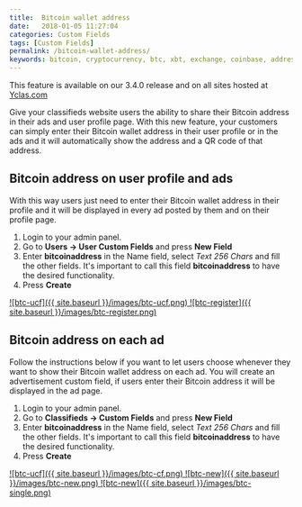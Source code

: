 ```yaml
---
title:  Bitcoin wallet address 
date:   2018-01-05 11:27:04
categories: Custom Fields
tags: [Custom Fields]
permalink: /bitcoin-wallet-address/
keywords: bitcoin, cryptocurrency, btc, xbt, exchange, coinbase, address, wallet, user profile
---
```

<div class="alert alert-warning">
<strong><i class="glyphicon glyphicon-warning-sign"></i> </strong>  This feature is available on our 3.4.0 release and on all sites hosted at <a href="https://yclas.com">Yclas.com</a>
</div>

Give your classifieds website users the ability to share their Bitcoin address in their ads and user profile page. With this new feature, your customers can simply enter their Bitcoin wallet address in their user profile or in the ads and it will automatically show the address and a QR code of that address.

## Bitcoin address on user profile and ads

With this way users just need to enter their Bitcoin wallet address in their profile and it will be displayed in every ad posted by them and on their profile page.

1. Login to your admin panel.
2. Go to **Users -> User Custom Fields** and press **New Field**
3. Enter **bitcoinaddress** in the Name field, select _Text 256 Chars_ and fill the other fields. It's important to call this field **bitcoinaddress** to have the desired functionality.
4. Press **Create**

<a href="{{ site.baseurl }}/images/btc-ucf.png" class="thumbnail gallery-item" data-gallery>
![btc-ucf]({{ site.baseurl }}/images/btc-ucf.png)
</a>

<a href="{{ site.baseurl }}/images/btc-register.png" class="thumbnail gallery-item" data-gallery>
![btc-register]({{ site.baseurl }}/images/btc-register.png)
</a>

## Bitcoin address on each ad

Follow the instructions below if you want to let users choose whenever they want to show their Bitcoin wallet address on each ad. You will create an advertisement custom field, if users enter their Bitcoin address it will be displayed in the ad page.

1. Login to your admin panel.
2. Go to **Classifieds -> Custom Fields** and press **New Field**
3. Enter **bitcoinaddress** in the Name field, select _Text 256 Chars_ and fill the other fields. It's important to call this field **bitcoinaddress** to have the desired functionality.
4. Press **Create**

<a href="{{ site.baseurl }}/images/btc-cf.png" class="thumbnail gallery-item" data-gallery>
![btc-ucf]({{ site.baseurl }}/images/btc-cf.png)
</a>

<a href="{{ site.baseurl }}/images/btc-new.png" class="thumbnail gallery-item" data-gallery>
![btc-new]({{ site.baseurl }}/images/btc-new.png)
</a>


<a href="{{ site.baseurl }}/images/btc-single.png" class="thumbnail gallery-item" data-gallery>
![btc-new]({{ site.baseurl }}/images/btc-single.png)
</a>